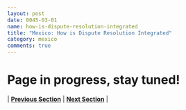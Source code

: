 ```yaml
---
layout: post
date: 0045-03-01
name: how-is-dispute-resolution-integrated
title: "Mexico: How is Dispute Resolution Integrated"
category: mexico
comments: true
---
```


# Page in progress, stay tuned!




| **[Previous Section](https://neo-project.github.io/global-blockchain-compliance-hub//mexico/mexico-smart-contracts.html)** | **[Next Section]( https://neo-project.github.io/global-blockchain-compliance-hub//mexico/mexico-nullify-smart-contracts.html)** |
